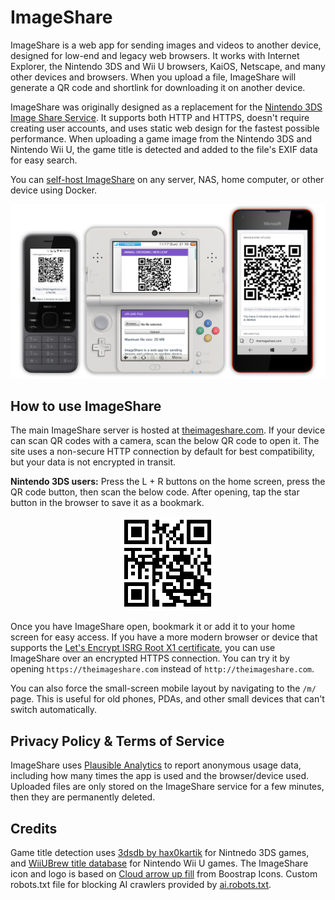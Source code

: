 # ImageShare

ImageShare is a web app for sending images and videos to another device, designed for low-end and legacy web browsers. It works with Internet Explorer, the Nintendo 3DS and Wii U browsers, KaiOS, Netscape, and many other devices and browsers. When you upload a file, ImageShare will generate a QR code and shortlink for downloading it on another device.

ImageShare was originally designed as a replacement for the [Nintendo 3DS Image Share Service](https://web.archive.org/web/20170822055326/https://www.nintendo.com/3ds/image-share). It supports both HTTP and HTTPS, doesn't require creating user accounts, and uses static web design for the fastest possible performance. When uploading a game image from the Nintendo 3DS and Nintendo Wii U, the game title is detected and added to the file's EXIF data for easy search.

You can [self-host ImageShare](DEV.md) on any server, NAS, home computer, or other device using Docker.

![Screenshot of ImageShare on two phones and a Nintendo 3DS](/screenshot.png)

## How to use ImageShare

The main ImageShare server is hosted at [theimageshare.com](http://theimageshare.com/). If your device can scan QR codes with a camera, scan the below QR code to open it. The site uses a non-secure HTTP connection by default for best compatibility, but your data is not encrypted in transit.

**Nintendo 3DS users:** Press the L + R buttons on the home screen, press the QR code button, then scan the below code. After opening, tap the star button in the browser to save it as a bookmark.

<div align="center"><img src="qr-img-http.png" alt="QR code"></div>

Once you have ImageShare open, bookmark it or add it to your home screen for easy access. If you have a more modern browser or device that supports the [Let's Encrypt ISRG Root X1 certificate](https://letsencrypt.org/docs/certificate-compatibility/), you can use ImageShare over an encrypted HTTPS connection. You can try it by opening `https://theimageshare.com` instead of `http://theimageshare.com`.

You can also force the small-screen mobile layout by navigating to the `/m/` page. This is useful for old phones, PDAs, and other small devices that can't switch automatically.

## Privacy Policy & Terms of Service

ImageShare uses [Plausible Analytics](https://plausible.io) to report anonymous usage data, including how many times the app is used and the browser/device used. Uploaded files are only stored on the ImageShare service for a few minutes, then they are permanently deleted.

## Credits

Game title detection uses [3dsdb by hax0kartik](https://github.com/hax0kartik/3dsdb) for Nintnedo 3DS games, and [WiiUBrew title database](https://wiiubrew.org/wiki/Title_database) for Nintendo Wii U games. The ImageShare icon and logo is based on [Cloud arrow up fill](https://icons.getbootstrap.com/icons/cloud-arrow-up-fill/) from Boostrap Icons. Custom robots.txt file for blocking AI crawlers provided by [ai.robots.txt](https://github.com/ai-robots-txt/ai.robots.txt).
